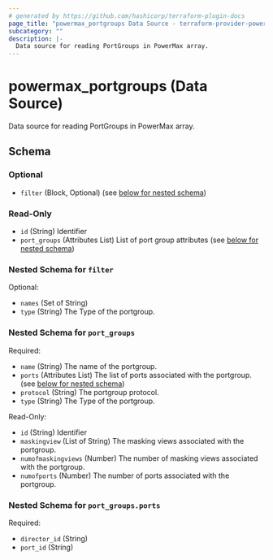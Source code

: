 ```yaml
---
# generated by https://github.com/hashicorp/terraform-plugin-docs
page_title: "powermax_portgroups Data Source - terraform-provider-powermax"
subcategory: ""
description: |-
  Data source for reading PortGroups in PowerMax array.
---
```


# powermax_portgroups (Data Source)

Data source for reading PortGroups in PowerMax array.



<!-- schema generated by tfplugindocs -->
## Schema

### Optional

- `filter` (Block, Optional) (see [below for nested schema](#nestedblock--filter))

### Read-Only

- `id` (String) Identifier
- `port_groups` (Attributes List) List of port group attributes (see [below for nested schema](#nestedatt--port_groups))

<a id="nestedblock--filter"></a>
### Nested Schema for `filter`

Optional:

- `names` (Set of String)
- `type` (String) The Type of the portgroup.


<a id="nestedatt--port_groups"></a>
### Nested Schema for `port_groups`

Required:

- `name` (String) The name of the portgroup.
- `ports` (Attributes List) The list of ports associated with the portgroup. (see [below for nested schema](#nestedatt--port_groups--ports))
- `protocol` (String) The portgroup protocol.
- `type` (String) The Type of the portgroup.

Read-Only:

- `id` (String) Identifier
- `maskingview` (List of String) The masking views associated with the portgroup.
- `numofmaskingviews` (Number) The number of masking views associated with the portgroup.
- `numofports` (Number) The number of ports associated with the portgroup.

<a id="nestedatt--port_groups--ports"></a>
### Nested Schema for `port_groups.ports`

Required:

- `director_id` (String)
- `port_id` (String)


